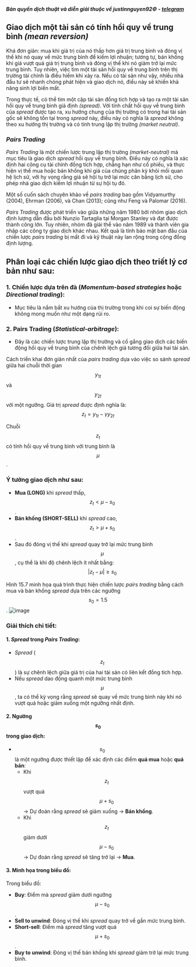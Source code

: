 ***Bản quyền dịch thuật và diễn giải thuộc về justinnguyen92&copy; - [telegram](https://t.me/justinnguyen92)***
## Giao dịch một tài sản có tính hồi quy về trung bình *(mean reversion)*

Khá đơn giản: mua khi giá trị của nó thấp hơn giá trị trung bình và đóng vị thế khi nó quay về mức trung bình để kiếm lợi nhuận; tương tự, bán khống khi giá vượt quá giá trị trung bình và đóng vị thế khi nó giảm trở lại mức trung bình. Tuy nhiên, việc tìm một tài sản hồi quy về trung bình trên thị trường tài chính là điều hiếm khi xảy ra. Nếu có tài sản như vậy, nhiều nhà đầu tư sẽ nhanh chóng phát hiện và giao dịch nó, điều này sẽ khiến khả năng sinh lợi biến mất.

Trong thực tế, có thể tìm một cặp tài sản đồng tích hợp và tạo ra một tài sản hồi quy về trung bình giả định *(spread)*. Với tính chất hồi quy về trung bình của *spread* được tạo ra, xu hướng chung của thị trường có trong hai tài sản gốc sẽ không tồn tại trong *spread* này, điều này có nghĩa là *spread* không theo xu hướng thị trường và có tính trung lập thị trường *(market neutral)*.

### *Pairs Trading*
*Pairs Trading* là một chiến lược trung lập thị trường *(market-neutral)* mà mục tiêu là giao dịch *spread* hồi quy về trung bình. Điều này có nghĩa là xác định hai công cụ tài chính đồng tích hợp, chẳng hạn như cổ phiếu, và thực hiện vị thế mua hoặc bán khống khi giá của chúng phân kỳ khỏi mối quan hệ lịch sử, với hy vọng rằng giá sẽ hội tụ trở lại mức cân bằng lịch sử, cho phép nhà giao dịch kiếm lợi nhuận từ sự hội tụ đó.

Một số cuốn sách chuyên khảo về *pairs trading* bao gồm Vidyamurthy (2004), Ehrman (2006), và Chan (2013); cũng như Feng và Palomar (2016).

*Pairs Trading* được phát triển vào giữa những năm 1980 bởi nhóm giao dịch định lượng dẫn đầu bởi Nunzio Tartaglia tại Morgan Stanley và đạt được thành công lớn. Tuy nhiên, nhóm đã giải thể vào năm 1989 và thành viên gia nhập các công ty giao dịch khác nhau. Kết quả là tính bảo mật ban đầu của chiến lược *pairs trading* bị mất đi và kỹ thuật này lan rộng trong cộng đồng định lượng.

## Phân loại các chiến lược giao dịch theo triết lý cơ bản như sau:

### 1. Chiến lược dựa trên đà (*Momentum-based strategies* hoặc *Directional trading*):
- Mục tiêu là nắm bắt xu hướng của thị trường trong khi coi sự biến động không mong muốn như một dạng rủi ro.

### 2. Pairs Trading (*Statistical-arbitrage*):
- Đây là các chiến lược trung lập thị trường và cố gắng giao dịch các biến động hồi quy về trung bình của chênh lệch giá tương đối giữa hai tài sản.

Cách triển khai đơn giản nhất của *pairs trading* dựa vào việc so sánh *spread* giữa hai chuỗi thời gian $$y_{1t}$$ và $$y_{2t}$$ với một ngưỡng. Giá trị *spread* được định nghĩa là:
$$z_t = y_{1t} - \gamma y_{2t}$$

Chuỗi $$z_t$$ có tính hồi quy về trung bình với trung bình là $$\mu$$.

### Ý tưởng giao dịch như sau:
- **Mua (LONG)** khi *spread* thấp, $$z_t < \mu - s_0$$.
- **Bán khống (SHORT-SELL)** khi *spread* cao, $$z_t > \mu + s_0$$.
- Sau đó đóng vị thế khi *spread* quay trở lại mức trung bình $$\mu$$, cụ thể là khi độ chênh lệch ít nhất bằng:
$$|z_t - \mu| \geq s_0$$

Hình 15.7 minh họa quá trình thực hiện chiến lược *pairs trading* bằng cách mua và bán khống *spread* dựa trên các ngưỡng $$s_0 = 1.5$$.
![image](https://github.com/user-attachments/assets/22354aa0-58dc-43e9-a1aa-3696546d26dd)
### Giải thích chi tiết:

#### 1. *Spread* trong *Pairs Trading*:
- *Spread* ($$z_t$$) là sự chênh lệch giữa giá trị của hai tài sản có liên kết đồng tích hợp.
- Nếu *spread* dao động quanh một mức trung bình $$\mu$$, ta có thể kỳ vọng rằng *spread* sẽ quay về mức trung bình này khi nó vượt quá hoặc giảm xuống một ngưỡng nhất định.

#### 2. Ngưỡng $$s_0$$ trong giao dịch:
- $$s_0$$ là một ngưỡng được thiết lập để xác định các điểm **quá mua** hoặc **quá bán**:
  - Khi $$z_t$$ vượt quá $$\mu + s_0$$ → Dự đoán rằng *spread* sẽ giảm xuống → **Bán khống**.
  - Khi $$z_t$$ giảm dưới $$\mu - s_0$$ → Dự đoán rằng *spread* sẽ tăng trở lại → **Mua**.

#### 3. Minh họa trong biểu đồ:
Trong biểu đồ:
  - **Buy**: Điểm mà *spread* giảm dưới ngưỡng $$\mu - s_0$$.
  - **Sell to unwind**: Đóng vị thế khi *spread* quay trở về gần mức trung bình.
  - **Short-sell**: Điểm mà *spread* tăng vượt quá $$\mu + s_0$$.
  - **Buy to unwind**: Đóng vị thế bán khống khi *spread* giảm trở lại mức trung bình.

